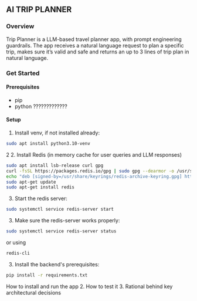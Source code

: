 ## AI TRIP PLANNER ##

### Overview ###

Trip Planner is a LLM-based travel planner app, with prompt engineering guardrails.
The app receives a natural language request to plan a specific trip, makes sure it’s valid and safe and returns an up to
3 lines of trip plan in natural language.

### Get Started ###

#### Prerequisites ####
- pip
- python ?????????????

#### Setup ####
1. Install venv, if not installed already:
```bash
sudo apt install python3.10-venv
```
2 
2. Install Redis (in memory cache for user queries and LLM responses)
```bash
sudo apt install lsb-release curl gpg
curl -fsSL https://packages.redis.io/gpg | sudo gpg --dearmor -o /usr/share/keyrings/redis-archive-keyring.gpg
echo "deb [signed-by=/usr/share/keyrings/redis-archive-keyring.gpg] https://packages.redis.io/deb $(lsb_release -cs) main" | sudo tee /etc/apt/sources.list.d/redis.list
sudo apt-get update
sudo apt-get install redis 
```
3. Start the redis server:
```bash
sudo systemctl service redis-server start
```
3. Make sure the redis-server works properly:
```bash
sudo systemctl service redis-server status
```
or using
```bash
redis-cli
```
3. Install the backend's prerequisites:
```bash
pip install -r requirements.txt
```


How to install and run the app
2. How to test it
3. Rational behind key architectural decisions